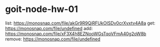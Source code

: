 # goit-node-hw-01

list: https://monosnap.com/file/akGr9R9QiRFUkOISDv0crXvxtv4A8a
get: https://monosnap.com/file/undefined
add: https://monosnap.com/file/xF3X4h8EZNooWGsTqoVFmA40g2oW8b
remove: https://monosnap.com/file/undefined
